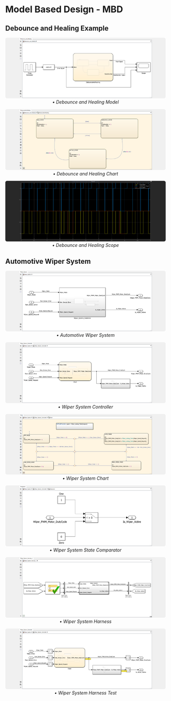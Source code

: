 # Model Based Design - MBD

## Debounce and Healing Example

<div align="center">

![Debounce and Healing Model](../Images/debounce-and-healing-model.png)
<br />_• Debounce and Healing Model_

![Debounce and Healing Chart](../Images/debounce-and-healing-chart.png)
<br />_• Debounce and Healing Chart_

![Debounce and Healing Scope](../Images/debounce-and-healing-scope.png)
<br />_• Debounce and Healing Scope_

</div>

## Automotive Wiper System

<div align="center">

![Automotive Wiper System](../Images/wiper-system.png)
<br />_• Automotive Wiper System_

![Wiper System Controller](../Images/wiper-system-controller.png)
<br />_• Wiper System Controller_

![Wiper System Chart](../Images/wiper-system-chart.png)
<br />_• Wiper System Chart_

![Wiper System State Comparator](../Images/wiper-system-state-comparator.png)
<br />_• Wiper System State Comparator_

![Wiper System Harness](../Images/wiper-system-harness.png)
<br />_• Wiper System Harness_

![Wiper System Harness Test](../Images/wiper-system-harness-test.png)
<br />_• Wiper System Harness Test_

</div>
